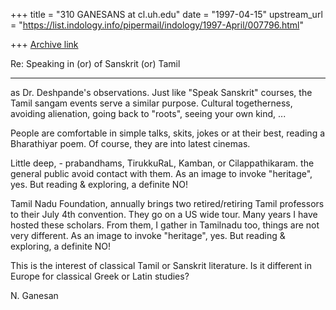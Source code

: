 +++
title = "310 GANESANS at cl.uh.edu"
date = "1997-04-15"
upstream_url = "https://list.indology.info/pipermail/indology/1997-April/007796.html"

+++
[Archive link](https://list.indology.info/pipermail/indology/1997-April/007796.html)


  Re: Speaking in (or) of Sanskrit (or) Tamil
 **********************************************

as Dr. Deshpande's observations. Just like "Speak
Sanskrit" courses, the Tamil sangam events
serve a similar purpose. Cultural togetherness,
avoiding alienation, going back to "roots",
seeing your own kind, ...

People are comfortable in simple talks, skits, jokes
or at their best, reading a Bharathiyar poem.
Of course, they are into latest cinemas. 

Little deep, - prabandhams, TirukkuRaL, Kamban, or Cilappathikaram.
the general public avoid contact with them.
As an image to invoke "heritage", yes.
But reading & exploring, a definite NO!

Tamil Nadu Foundation, annually brings two retired/retiring
Tamil professors to their July 4th convention. They
go on a US wide tour. Many years I have hosted these
scholars. From them, I gather in Tamilnadu too, things
are not very different.
As an image to invoke "heritage", yes.
But reading & exploring, a definite NO!

This is the interest of classical Tamil or Sanskrit
literature. Is it different in Europe for classical
Greek or Latin studies? 

N. Ganesan





